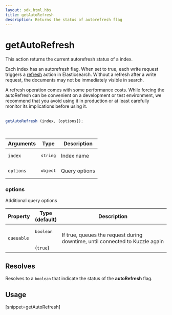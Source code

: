 ```yaml
---
layout: sdk.html.hbs
title: getAutoRefresh
description: Returns the status of autorefresh flag
---
```


# getAutoRefresh

This action returns the current autorefresh status of a index.

Each index has an autorefresh flag.
When set to true, each write request triggers a [refresh](https://www.elastic.co/guide/en/elasticsearch/reference/5.6/docs-refresh.html) action in Elasticsearch.
Without a refresh after a write request, the documents may not be immediately visible in search.

<div class="alert alert-info">
  A refresh operation comes with some performance costs.
  While forcing the autoRefresh can be convenient on a development or test environment,
  we recommend that you avoid using it in production or at least carefully monitor its implications before using it.
</div>

<br/>

```javascript
getAutoRefresh (index, [options]);
```

<br/>

| Arguments | Type   | Description                         |
| --------- | ------ | ----------------------------------- |
| `index`   | <pre>string</pre> | Index name                          |
| `options` | <pre>object</pre> | Query options |

### options

Additional query options

| Property     | Type<br/>(default)    | Description   |
| -------------- | --------- | ------------- |
| `queuable` | <pre>boolean</pre><br/>(`true`) | If true, queues the request during downtime, until connected to Kuzzle again |

## Resolves

Resolves to a `boolean` that indicate the status of the **autoRefresh** flag.

## Usage

[snippet=getAutoRefresh]

